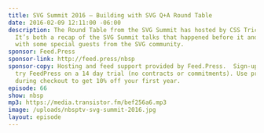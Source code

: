```yaml
---
title: SVG Summit 2016 — Building with SVG Q+A Round Table
date: 2016-02-09 12:11:00 -06:00
description: The Round Table from the SVG Summit has hosted by CSS Tricks’ Chris Coyier.
  It’s both a recap of the SVG Summit talks that happened before it and a Q+A panel
  with some special guests from the SVG community.
sponsor: Feed.Press
sponsor-link: http://feed.press/nbsp
sponsor-copy: Hosting and feed support provided by Feed.Press.  Sign-up today and
  try FeedPress on a 14 day trial (no contracts or commitments). Use promo code *nbsp*
  during checkout to get 10% off your first year.
episode: 66
show: nbsp
mp3: https://media.transistor.fm/bef256a6.mp3
image: /uploads/nbsptv-svg-summit-2016.jpg
layout: episode
---
```


